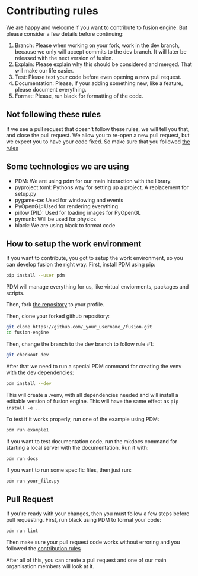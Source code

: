 # Contributing rules
We are happy and welcome if you want to contribute to fusion engine. But please consider a few details before continuing:
1. Branch: Please when working on your fork, work in the dev branch, because we only will accept commits to the dev branch. It will later be released with the next version of fusion.
2. Explain: Please explain why this should be considered and merged. That will make our life easier.
3. Test: Please test your code before even opening a new pull request. 
4. Documentation: Please, if your adding something new, like a feature, please document everything. 
5. Format: Please, run black for formatting of the code.

## Not following these rules
If we see a pull request that doesn't follow these rules, we will tell you that, and close the pull request. 
We allow you to re-open a new pull request, but we expect you to have your code fixed.
So make sure that you followed [the rules](#contributing-rules)

## Some technologies we are using
- PDM: We are using pdm for our main interaction with the library.
- pyproject.toml: Pythons way for setting up a project. A replacement for setup.py
- pygame-ce: Used for windowing and events
- PyOpenGL: Used for rendering everything
- pillow (PIL): Used for loading images for PyOpenGL
- pymunk: Will be used for physics
- black: We are using black to format code

## How to setup the work environment
If you want to contribute, you got to setup the work environment, so you can develop fusion the right way. First, install PDM using pip:
```bash
pip install --user pdm
```
PDM will manage everything for us, like virtual enviorments, packages and scripts.

Then, fork [the repository](https://github.com/fusionengine-org/fusion) to your profile.

Then, clone your forked github repository:
```bash
git clone https://github.com/_your_username_/fusion.git
cd fusion-engine
```
Then, change the branch to the dev branch to follow rule #1:
```bash
git checkout dev
```

After that we need to run a special PDM command for creating the venv with the dev dependencies:
```bash
pdm install --dev
```
This will create a .venv, with all dependencies needed and will install a editable version of fusion engine. This will have the same effect as `pip install -e .`.

To test if it works properly, run one of the example using PDM:
```bash
pdm run example1
```

If you want to test documentation code, run the mkdocs command for starting a local server with the documentation. Run it with:
```bash
pdm run docs
```

If you want to run some specific files, then just run:
```bash
pdm run your_file.py
```

## Pull Request
If you're ready with your changes, then you must follow a few steps before pull requesting.
First, run black using PDM to format your code:
```bash
pdm run lint
```

Then make sure your pull request code works without erroring and you followed the [contribution rules](#contributing-rules)

After all of this, you can create a pull request and one of our main organisation members will look at it.